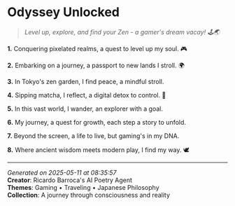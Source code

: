 # Odyssey Unlocked

> *Level up, explore, and find your Zen - a gamer's dream vacay! 🕹️🌏*

**1.** Conquering pixelated realms, a quest to level up my soul. 🎮


**2.** Embarking on a journey, a passport to new lands I stroll. 🌍


**3.** In Tokyo's zen garden, I find peace, a mindful stroll.


**4.** Sipping matcha, I reflect, a digital detox to control. 🍵


**5.** In this vast world, I wander, an explorer with a goal.


**6.** My journey, a quest for growth, each step a story to unfold.


**7.** Beyond the screen, a life to live, but gaming's in my DNA.


**8.** Where ancient wisdom meets modern play, I find my way. 🕊️



---

*Generated on 2025-05-11 at 08:35:57*  
**Creator**: Ricardo Barroca's AI Poetry Agent  
**Themes**: Gaming • Traveling • Japanese Philosophy  
**Collection**: A journey through consciousness and reality